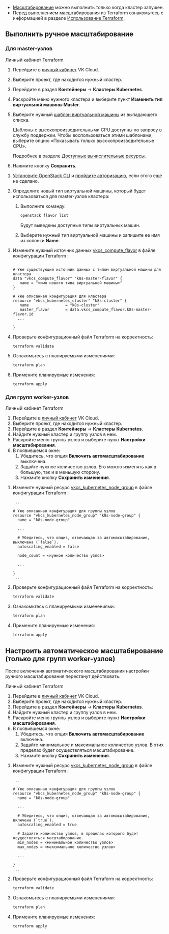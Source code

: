 <warn>

- [Масштабирование](../../concepts/architecture/) можно выполнить только когда кластер запущен.
- Перед выполнением масштабирования из Terraform ознакомьтесь с информацией в разделе [Использование Terraform](../helpers/terraform-howto#osobennosti_ispolzovaniya_terraform_dlya_upravleniya_servisom_konteynerov).

</warn>

## Выполнить ручное масштабирование

### Для master-узлов

<tabs>
<tablist>
<tab>Личный кабинет</tab>
<tab>Terraform</tab>
</tablist>
<tabpanel>

1. Перейдите в [личный кабинет](https://mcs.mail.ru/app/) VK Cloud.
1. Выберите проект, где находится нужный кластер.
1. Перейдите в раздел **Контейнеры** → **Кластеры Kubernetes**.
1. Раскройте меню нужного кластера и выберите пункт **Изменить тип виртуальной машины Master**.
1. Выберите нужный [шаблон виртуальной машины](../../concepts/flavors#shablony_konfiguracii) из выпадающего списка.

   <info>

   Шаблоны с высокопроизводительными CPU доступны по запросу в службу поддержки. Чтобы воспользоваться этими шаблонами, выберите опцию «Показывать только высокопроизводительные CPU».

   Подробнее в разделе [Доступные вычислительные ресурсы](../../concepts/flavors#shablony_konfiguracii).

   </info>

1. Нажмите кнопку **Сохранить**.

</tabpanel>
<tabpanel>

1. [Установите OpenStack CLI](../../../../../base/account/project/cli/setup/) и [пройдите авторизацию](../../../../../base/account/project/cli/authorization/), если этого еще не сделано.

1. Определите новый тип виртуальной машины, который будет использоваться для master-узлов кластера:

   1. Выполните команду:

      ```bash
      openstack flavor list
      ```

      Будут выведены доступные типы виртуальных машин.

   1. Выберите нужный тип виртуальной машины и запишите ее имя из колонки **Name**.

1. Измените нужный источник данных [vkcs_compute_flavor](https://github.com/vk-cs/terraform-provider-vkcs/blob/master/docs/data-sources/vkcs_compute_flavor.md) в файле конфигурации Terraform :

   ```hcl

   # Уже существующий источник данных с типом виртуальной машины для кластера
   data "vkcs_compute_flavor" "k8s-master-flavor" {
      name = "<имя нового типа виртуальной машины>"
   }

   # Уже описанная конфигурация для кластера
   resource "vkcs_kubernetes_cluster" "k8s-cluster" {
      name                = "k8s-cluster"
      master_flavor       = data.vkcs_compute_flavor.k8s-master-flavor.id
     ...

   }
   ```

1. Проверьте конфигурационный файл Terraform на корректность:

   ```bash
   terraform validate
   ```

1. Ознакомьтесь с планируемыми изменениями:

   ```bash
   terraform plan
   ```

1. Примените планируемые изменения:

   ```bash
   terraform apply
   ```

</tabpanel>
</tabs>

### Для групп worker-узлов

<tabs>
<tablist>
<tab>Личный кабинет</tab>
<tab>Terraform</tab>
</tablist>
<tabpanel>

1. Перейдите в [личный кабинет](https://mcs.mail.ru/app/) VK Cloud.
1. Выберите проект, где находится нужный кластер.
1. Перейдите в раздел **Контейнеры** → **Кластеры Kubernetes**.
1. Найдите нужный кластер и группу узлов в нем.
1. Раскройте меню группы узлов и выберите пункт **Настройки масштабирования**.
1. В появившемся окне:
   1. Убедитесь, что опция **Включить автомасштабирование** выключена.
   1. Задайте нужное количество узлов. Его можно изменять как в большую, так и в меньшую сторону.
   1. Нажмите кнопку **Сохранить изменения**.

</tabpanel>
<tabpanel>

1. Измените нужный ресурс [vkcs_kubernetes_node_group](https://github.com/vk-cs/terraform-provider-vkcs/blob/master/docs/resources/vkcs_kubernetes_node_group.md) в файле конфигурации Terraform :

   ```hcl
   ...

   # Уже описанная конфигурация для группы узлов
   resource "vkcs_kubernetes_node_group" "k8s-node-group" {
     name = "k8s-node-group"

     ...

     # Убедитесь, что опция, отвечающая за автомасштабирование, выключена (`false`).
     autoscaling_enabled = false

     node_count = <нужное количество узлов>

     ...

   }
   ...
   ```

1. Проверьте конфигурационный файл Terraform на корректность:

   ```bash
   terraform validate
   ```

1. Ознакомьтесь с планируемыми изменениями:

   ```bash
   terraform plan
   ```

1. Примените планируемые изменения:

   ```bash
   terraform apply
   ```

</tabpanel>
</tabs>

## Настроить автоматическое масштабирование (только для групп worker-узлов)

<warn>

После включения автоматического масштабирования настройки ручного масштабирования перестанут действовать.

</warn>

<tabs>
<tablist>
<tab>Личный кабинет</tab>
<tab>Terraform</tab>
</tablist>
<tabpanel>

1. Перейдите в [личный кабинет](https://mcs.mail.ru/app/) VK Cloud.
1. Выберите проект, где находится нужный кластер.
1. Перейдите в раздел **Контейнеры** → **Кластеры Kubernetes**.
1. Найдите нужный кластер и группу узлов в нем.
1. Раскройте меню группы узлов и выберите пункт **Настройки масштабирования**.
1. В появившемся окне:
   1. Убедитесь, что опция **Включить автомасштабирование** включена.
   1. Задайте минимальное и максимальное количество узлов. В этих пределах будет осуществляться масштабирование.
   1. Нажмите кнопку **Сохранить изменения**.

</tabpanel>
<tabpanel>

1. Измените нужный ресурс [vkcs_kubernetes_node_group](https://github.com/vk-cs/terraform-provider-vkcs/blob/master/docs/resources/vkcs_kubernetes_node_group.md) в файле конфигурации Terraform :

   ```hcl
   ...

   # Уже описанная конфигурация для группы узлов
   resource "vkcs_kubernetes_node_group" "k8s-node-group" {
     name = "k8s-node-group"

     ...

     # Убедитесь, что опция, отвечающая за автомасштабирование, включена (`true`).
     autoscaling_enabled = true

     # Задайте количество узлов, в пределах которого будет осуществляться масштабирование.
     min_nodes = <минимальное количество узлов>
     max_nodes = <максимальное количество узлов>

     ...

   }
   ...
   ```

1. Проверьте конфигурационный файл Terraform на корректность:

   ```bash
   terraform validate
   ```

1. Ознакомьтесь с планируемыми изменениями:

   ```bash
   terraform plan
   ```

1. Примените планируемые изменения:

   ```bash
   terraform apply
   ```

</tabpanel>
</tabs>
